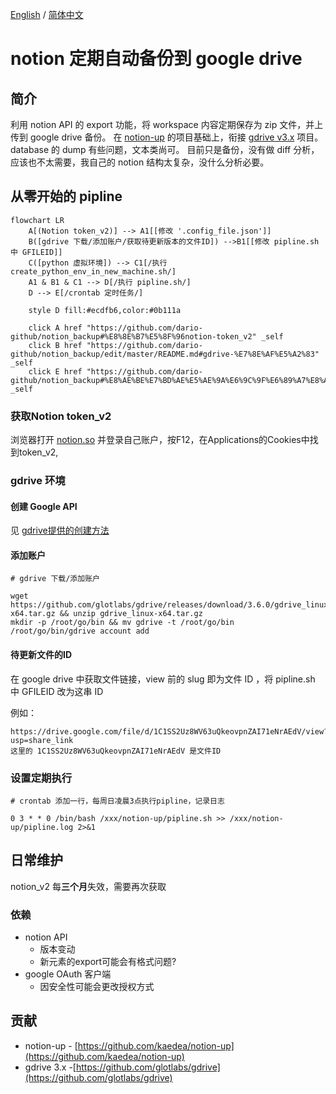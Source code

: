 [English](./README.md) / [简体中文](./README.zh.md)

# notion 定期自动备份到 google drive

## 简介

利用 notion API 的 export 功能，将 workspace 内容定期保存为 zip 文件，并上传到 google drive 备份。
在 [notion-up](https://github.com/kaedea/notion-up) 的项目基础上，衔接 [gdrive v3.x](https://github.com/glotlabs/gdrive) 项目。
database 的 dump 有些问题，文本类尚可。
目前只是备份，没有做 diff 分析，应该也不太需要，我自己的 notion 结构太复杂，没什么分析必要。

## 从零开始的 pipline

```mermaid
flowchart LR
    A[(Notion token_v2)] --> A1[[修改 '.config_file.json']]
    B([gdrive 下载/添加账户/获取待更新版本的文件ID]) -->B1[[修改 pipline.sh 中 GFILEID]]
    C([python 虚拟环境]) --> C1[/执行 create_python_env_in_new_machine.sh/]
    A1 & B1 & C1 --> D[/执行 pipline.sh/]
    D --> E[/crontab 定时任务/]

    style D fill:#ecdfb6,color:#0b111a
    
    click A href "https://github.com/dario-github/notion_backup#%E8%8E%B7%E5%8F%96notion-token_v2" _self
    click B href "https://github.com/dario-github/notion_backup/edit/master/README.md#gdrive-%E7%8E%AF%E5%A2%83" _self
    click E href "https://github.com/dario-github/notion_backup#%E8%AE%BE%E7%BD%AE%E5%AE%9A%E6%9C%9F%E6%89%A7%E8%A1%8C" _self
```


### 获取Notion token_v2
浏览器打开 [notion.so](https://notion.so) 并登录自己账户，按F12，在Applications的Cookies中找到token_v2,

### gdrive 环境

#### 创建 Google API
见 [gdrive提供的创建方法](https://github.com/glotlabs/gdrive/blob/main/docs/create_google_api_credentials.md)

#### 添加账户

```shell
# gdrive 下载/添加账户

wget https://github.com/glotlabs/gdrive/releases/download/3.6.0/gdrive_linux-x64.tar.gz && unzip gdrive_linux-x64.tar.gz
mkdir -p /root/go/bin && mv gdrive -t /root/go/bin
/root/go/bin/gdrive account add
```

#### 待更新文件的ID

在 google drive 中获取文件链接，view 前的 slug 即为文件 ID ，将 pipline.sh 中 GFILEID 改为这串 ID

例如：
```plain text
https://drive.google.com/file/d/1C1SS2Uz8WV63uQkeovpnZAI71eNrAEdV/view?usp=share_link
这里的 1C1SS2Uz8WV63uQkeovpnZAI71eNrAEdV 是文件ID
```

### 设置定期执行

```shell
# crontab 添加一行，每周日凌晨3点执行pipline，记录日志

0 3 * * 0 /bin/bash /xxx/notion-up/pipline.sh >> /xxx/notion-up/pipline.log 2>&1
```

## 日常维护

notion_v2 每**三个月**失效，需要再次获取

### 依赖

- notion API
    - 版本变动
    - 新元素的export可能会有格式问题?
- google OAuth 客户端
    - 因安全性可能会更改授权方式

## 贡献

- notion-up - [https://github.com/kaedea/notion-up](https://github.com/kaedea/notion-up)
- gdrive 3.x -[https://github.com/glotlabs/gdrive](https://github.com/glotlabs/gdrive)
